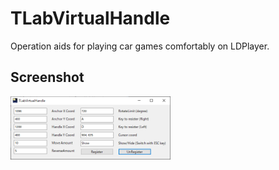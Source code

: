 # TLabVirtualHandle
Operation aids for playing car games comfortably on LDPlayer.

## Screenshot
<img src="Media/tlab-virtual-handle.png" width="256"></img>  